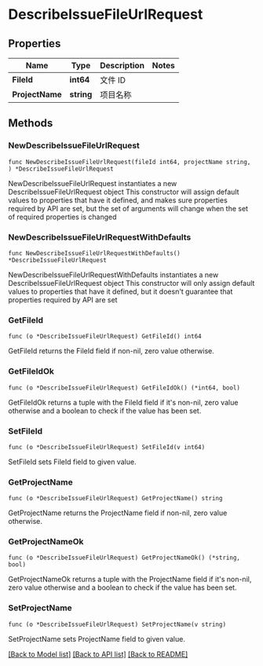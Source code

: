# DescribeIssueFileUrlRequest

## Properties

Name | Type | Description | Notes
------------ | ------------- | ------------- | -------------
**FileId** | **int64** | 文件 ID | 
**ProjectName** | **string** | 项目名称 | 

## Methods

### NewDescribeIssueFileUrlRequest

`func NewDescribeIssueFileUrlRequest(fileId int64, projectName string, ) *DescribeIssueFileUrlRequest`

NewDescribeIssueFileUrlRequest instantiates a new DescribeIssueFileUrlRequest object
This constructor will assign default values to properties that have it defined,
and makes sure properties required by API are set, but the set of arguments
will change when the set of required properties is changed

### NewDescribeIssueFileUrlRequestWithDefaults

`func NewDescribeIssueFileUrlRequestWithDefaults() *DescribeIssueFileUrlRequest`

NewDescribeIssueFileUrlRequestWithDefaults instantiates a new DescribeIssueFileUrlRequest object
This constructor will only assign default values to properties that have it defined,
but it doesn't guarantee that properties required by API are set

### GetFileId

`func (o *DescribeIssueFileUrlRequest) GetFileId() int64`

GetFileId returns the FileId field if non-nil, zero value otherwise.

### GetFileIdOk

`func (o *DescribeIssueFileUrlRequest) GetFileIdOk() (*int64, bool)`

GetFileIdOk returns a tuple with the FileId field if it's non-nil, zero value otherwise
and a boolean to check if the value has been set.

### SetFileId

`func (o *DescribeIssueFileUrlRequest) SetFileId(v int64)`

SetFileId sets FileId field to given value.


### GetProjectName

`func (o *DescribeIssueFileUrlRequest) GetProjectName() string`

GetProjectName returns the ProjectName field if non-nil, zero value otherwise.

### GetProjectNameOk

`func (o *DescribeIssueFileUrlRequest) GetProjectNameOk() (*string, bool)`

GetProjectNameOk returns a tuple with the ProjectName field if it's non-nil, zero value otherwise
and a boolean to check if the value has been set.

### SetProjectName

`func (o *DescribeIssueFileUrlRequest) SetProjectName(v string)`

SetProjectName sets ProjectName field to given value.



[[Back to Model list]](../README.md#documentation-for-models) [[Back to API list]](../README.md#documentation-for-api-endpoints) [[Back to README]](../README.md)


